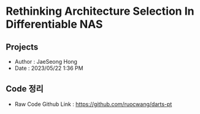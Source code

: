 # Rethinking Architecture Selection In Differentiable NAS

## Projects
- Author : JaeSeong Hong
- Date : 2023/05/22 1:36 PM 

## Code 정리
- Raw Code Github Link : https://github.com/ruocwang/darts-pt


